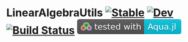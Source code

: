 # LinearAlgebraUtils [![Stable](https://img.shields.io/badge/docs-stable-blue.svg)](https://shobhan126.github.io/LinearAlgebraUtils.jl/stable/) [![Dev](https://img.shields.io/badge/docs-dev-blue.svg)](https://shobhan126.github.io/LinearAlgebraUtils.jl/dev/) [![Build Status](https://github.com/shobhan126/LinearAlgebraUtils.jl/actions/workflows/CI.yml/badge.svg?branch=main)](https://github.com/shobhan126/LinearAlgebraUtils.jl/actions/workflows/CI.yml?query=branch%3Amain) [![Aqua](https://raw.githubusercontent.com/JuliaTesting/Aqua.jl/master/badge.svg)](https://github.com/JuliaTesting/Aqua.jl)
